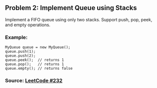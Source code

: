 ## Problem 2: Implement Queue using Stacks
Implement a FIFO queue using only two stacks. Support push, pop, peek, and empty operations.

### Example:
```
MyQueue queue = new MyQueue();
queue.push(1);
queue.push(2);
queue.peek();  // returns 1
queue.pop();   // returns 1
queue.empty(); // returns false
```

### Source: [LeetCode #232](https://leetcode.com/problems/implement-queue-using-stacks/)
